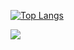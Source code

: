 [![Top Langs](https://github-readme-stats.vercel.app/api/top-langs/?username=gg-br)](https://github.com/anuraghazra/github-readme-stats)

<div>
 <a href= "gabrielguerreirodefreitas@gmail.com"><img src="https://img.shields.io/badge/Gmail-D14836?style=for-the-badge&logo=gmail&logoColor=white" target= "_blank"></a>
</div>
 
